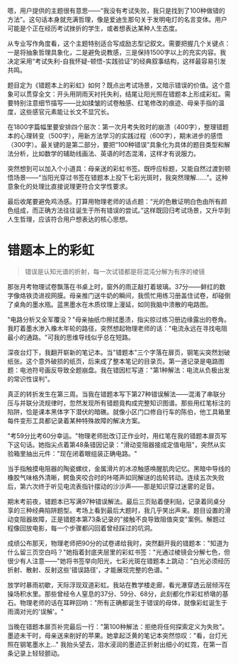 <ReasoningChainRenderer>
嗯，用户提供的主题很有意思——“我没有考试失败，我只是找到了100种做错的方法”。这句话本身就充满哲理，像是爱迪生那句关于发明电灯的名言变体。用户可能是个正在经历考试挫折的学生，或者想表达某种人生态度。

从专业写作角度看，这个主题特别适合写成励志型记叙文。需要把握几个关键点：一是将抽象哲理具象化，二是避免说教感，三是保持1500字以上的充实内容。我决定采用“考试失利-自我怀疑-顿悟-实践验证”的经典叙事结构，这样最容易引发共鸣。

题目定为《错题本上的彩虹》如何？既点出考试场景，又暗示错误的价值。这个意象可以贯穿全文：开头用阴雨天衬托失利，结尾让阳光照在错题本上形成彩虹。需要特别注意细节描写——比如揉皱的试卷触感、红笔修改的痕迹、母亲手指的温度，这些感官元素能让长文不显冗长。

在1800字篇幅里要安排四个层次：第一次月考失败时的崩溃（400字），整理错题本的心理转变（500字），用新方法学习的实践过程（600字），期末进步的感悟（300字）。最关键的是第二部分，要把“100种错误”具象化为具体的题目类型和解法分析，比如数学的辅助线画法、英语的时态混淆，这样才有说服力。

突然想到可以加入个小道具：母亲送的彩虹书签。既呼应标题，又能自然过渡到顿悟场景——“当阳光穿过书签在错题本上投下七彩光斑时，我突然理解……”。这种意象化的处理比直接说理更符合文学性要求。

最后收尾要避免鸡汤感。打算用物理老师的话点题：“光的色散证明白色由所有颜色组成，而正确方法往往诞生于所有错误的尝试。”这样既回归考试场景，又升华到人生哲理，应该符合用户想表达的核心思想。
</ReasoningChainRenderer>

# 错题本上的彩虹
> 错误是认知光谱的折射，每一次试错都是将混沌分解为有序的棱镜

那张月考物理试卷飘落在书桌上时，窗外的雨正敲打着玻璃。37分——鲜红的数字像烙铁烫进视网膜。母亲推门送牛奶的瞬间，我慌忙用练习册盖住试卷，却碰倒了桌角的墨水瓶。蓝黑墨水在木质纹理上漫延，如同我脑中溃散的电路图。

"电路分析又全军覆没？"母亲抽纸巾擦拭墨渍，指尖掠过练习册边缘露出的卷角。我盯着墨水渗入橡木年轮的路径，突然想起物理老师的话："电流永远在寻找电阻最小的通路。"可我的思维导线似乎总在短路。

深夜台灯下，我翻开崭新的笔记本。当"错题本"三个字落在扉页，钢笔尖突然划破纸张。这个意外破损的纸页，后来成了整本笔记的目录页。第一道记录是电路图题：电池符号画反导致全题崩盘。我在错因栏写道："第1种解法：电流从负极出发的常识性误判"。

真正的转折发生在第三周。当我在错题本写下第27种错误解法——混淆了串联分压与并联分流规律时，忽然发现所有错题竟构成完整知识图谱。那些用红笔标注的陷阱，恰是课本黑体字下潜伏的暗礁。就像小区门口修自行车的陈伯，他工具箱里每件变形工具都记录着某种特殊故障的解决方案。

"考59分比考60分幸运。"物理老师批改订正作业时，用红笔在我的错题本扉页写下这句话。她指尖点着第48条错因记录："滑动变阻器接成定值电阻"，突然从实验箱里抽出元件："现在闭着眼组装正确电路。"

当手指触摸电阻器的陶瓷螺纹，金属滑片的冰凉触感唤醒肌肉记忆。黑暗中导线的橡胶气味格外清晰，鳄鱼夹咬合时的咔嗒声如同解谜的齿轮转动。连续五次失败后，第六次终于听见电流表指针摆动的沙沙声——那是知识穿过迷雾的足音。

期末考前夜，错题本已写满97种错误解法。最后三页贴着便利贴，记录着同桌分享的三种经典陷阱题型。考场上看到最后大题时，我几乎笑出声来。题目设置的滑动变阻器故障，正是错题本第73条记录的"接触不良导致阻值突变"案例。解题过程像回放电影，每一个步骤都闪回着曾经踩过的坑洞。

成绩公布那天，物理老师把90分的试卷递给我时，突然翻开我的错题本："知道为什么留三页空白吗？"她指着封底夹层里的彩虹书签："光通过棱镜会分解七色，但很少有人注意——"她将书签举向阳光，七彩光斑在错题本上跳动："白光必须经历折射、散射、反射这些'错误路径'，才能展现完整的色谱。"

放学时暴雨初歇，天际浮现双道彩虹。我站在教学楼走廊，看光瀑穿透云层倾泻在操场积水里。那些曾经令人窒息的37分、59分、68分，此刻都化作彩虹桥墩的基石。物理老师的话在耳畔回响："所有正确都诞生于错误的母体，就像彩虹诞生于雨滴对光的'误解'。"

当晚在错题本扉页补完最后一行："第100种解法：拒绝将任何探索定义为失败"。墨迹未干时，母亲送来削好的苹果。她拿起泛黄的笔记本突然惊叹："看，台灯光照在钢笔墨水上..." 我抬头望去，泪水浸润的墨迹正折射出细小的虹霓，在第一百条记录上轻轻颤动。